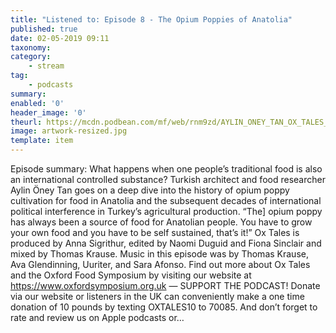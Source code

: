 ```yaml
---
title: "Listened to: Episode 8 - The Opium Poppies of Anatolia"
published: true
date: 02-05-2019 09:11
taxonomy:
category:
	- stream
tag:
	- podcasts
summary:
enabled: '0'
header_image: '0'
theurl: https://mcdn.podbean.com/mf/web/rnm9zd/AYLIN_ONEY_TAN_OX_TALES_FINAL.mp3
image: artwork-resized.jpg
template: item
---
```

 
Episode summary: What happens when one people’s traditional food is also an international controlled substance? Turkish architect and food researcher Aylin Öney Tan goes on a deep dive into the history of opium poppy cultivation for food in Anatolia and the subsequent decades of international political interference in Turkey’s agricultural production. “The] opium poppy has always been a source of food for Anatolian people. You have to grow your own food and you have to be self sustained, that’s it!” Ox Tales is produced by Anna Sigrithur, edited by Naomi Duguid and Fiona Sinclair and mixed by Thomas Krause. Music in this episode was by Thomas Krause, Ava Glendinning, Uuriter, and Sara Afonso. Find out more about Ox Tales and the Oxford Food Symposium by visiting our website at https://www.oxfordsymposium.org.uk — SUPPORT THE PODCAST! Donate via our website or listeners in the UK can conveniently make a one time donation of 10 pounds by texting OXTALES10 to 70085. And don’t forget to rate and review us on Apple podcasts or…
